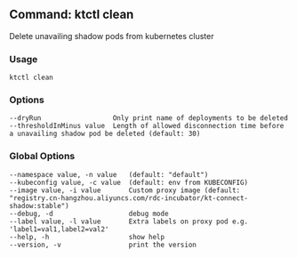 ## Command: ktctl clean

Delete unavailing shadow pods from kubernetes cluster

### Usage

```
ktctl clean
```

### Options

```
--dryRun                  Only print name of deployments to be deleted
--thresholdInMinus value  Length of allowed disconnection time before a unavailing shadow pod be deleted (default: 30)
```

### Global Options

```
--namespace value, -n value   (default: "default")
--kubeconfig value, -c value  (default: env from KUBECONFIG)
--image value, -i value       Custom proxy image (default: "registry.cn-hangzhou.aliyuncs.com/rdc-incubator/kt-connect-shadow:stable")
--debug, -d                   debug mode
--label value, -l value       Extra labels on proxy pod e.g. 'label1=val1,label2=val2'
--help, -h                    show help
--version, -v                 print the version
```
